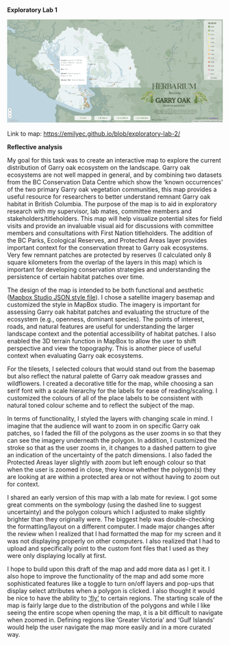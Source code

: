 <b>Exploratory Lab 1</b>

![alt text](https://github.com/emilyec/exploratory-lab-2/blob/969d1c3b89991fdb0ee3973f5ae679c581035bbb/screenshot.PNG "Screenshot")

Link to map: https://emilyec.github.io/blob/exploratory-lab-2/

<b>Reflective analysis</b>

My goal for this task was to create an interactive map to explore the current distribution of Garry oak ecosystem on the landscape. Garry oak ecosystems are not well mapped in general, and by combining two datasets from the BC Conservation Data Centre which show the ‘known occurrences’ of the two primary Garry oak vegetation communities, this map provides a useful resource for researchers to better understand remnant Garry oak habitat in British Columbia.
The purpose of the map is to aid in exploratory research with my supervisor, lab mates, committee members and stakeholders/titleholders. This map will help visualize potential sites for field visits and provide an invaluable visual aid for discussions with committee members and consultations with First Nation titleholders. The addition of the BC Parks, Ecological Reserves, and Protected Areas layer provides important context for the conservation threat to Garry oak ecosystems. Very few remnant patches are protected by reserves (I calculated only 8 square kilometers from the overlap of the layers in this map) which is important for developing conservation strategies and understanding the persistence of certain habitat patches over time.

The design of the map is intended to be both functional and aesthetic (<a href="https://github.com/emilyec/exploratory-lab/blob/6ffab5e2f115196b0acb7a16b5ebcdd25eeea22c/style.json">Mapbox Studio JSON style file</a>). I chose a satellite imagery basemap and customized the style in MapBox studio. The imagery is important for assessing Garry oak habitat patches and evaluating the structure of the ecosystem (e.g., openness, dominant species). The points of interest, roads, and natural features are useful for understanding the larger landscape context and the potential accessibility of habitat patches. I also enabled the 3D terrain function in MapBox to allow the user to shift perspective and view the topography. This is another piece of useful context when evaluating Garry oak ecosystems.

For the tilesets, I selected colours that would stand out from the basemap but also reflect the natural palette of Garry oak meadow grasses and wildflowers. I created a decorative title for the map, while choosing a san serif font with a scale hierarchy for the labels for ease of reading/scaling.  I customized the colours of all of the place labels to be consistent with natural toned colour scheme and to reflect the subject of the map. 

In terms of functionality, I styled the layers with changing scale in mind. I imagine that the audience will want to zoom in on specific Garry oak patches, so I faded the fill of the polygons as the user zooms in so that they can see the imagery underneath the polygon. In addition, I customized the stroke so that as the user zooms in, it changes to a dashed pattern to give an indication of the uncertainty of the patch dimensions. I also faded the Protected Areas layer slightly with zoom but left enough colour so that when the user is zoomed in close, they know whether the polygon(s) they are looking at are within a protected area or not without having to zoom out for context.

I shared an early version of this map with a lab mate for review. I got some great comments on the symbology (using the dashed line to suggest uncertainty) and the polygon colours which I adjusted to make slightly brighter than they originally were. The biggest help was double-checking the formatting/layout on a different computer. I made major changes after the review when I realized that I had formatted the map for my screen and it was not displaying properly on other computers. I also realized that I had to upload and specifically point to the custom font files that I used as they were only displaying locally at first.

I hope to build upon this draft of the map and add more data as I get it. I also hope to improve the functionality of the map and add some more sophisticated features like a toggle to turn on/off layers and pop-ups that display select attributes when a polygon is clicked. I also thought it would be nice to have the ability to <a href="https://docs.mapbox.com/mapbox-gl-js/example/flyto/" target="_blank">'fly'</a> to certain regions. The starting scale of the map is fairly large due to the distribution of the polygons and while I like seeing the entire scope when opening the map, it is a bit difficult to navigate when zoomed in. Defining regions like ‘Greater Victoria’ and ‘Gulf Islands’ would help the user navigate the map more easily and in a more curated way. 
